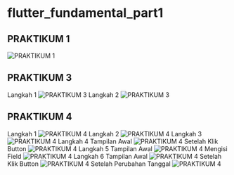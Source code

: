 # flutter_fundamental_part1

## PRAKTIKUM 1
![PRAKTIKUM 1](images/prak1.PNG)
## PRAKTIKUM 3
Langkah 1
![PRAKTIKUM 3](images/prak3l1.PNG)
Langkah 2
![PRAKTIKUM 3](images/prak3l2.PNG)
## PRAKTIKUM 4
Langkah 1
![PRAKTIKUM 4](images/prak4l1.PNG)
Langkah 2
![PRAKTIKUM 4](images/prak4l2.PNG)
Langkah 3
![PRAKTIKUM 4](images/prak4l3.PNG)
Langkah 4
Tampilan Awal
![PRAKTIKUM 4](images/prak4l4.PNG)
Setelah Klik Button
![PRAKTIKUM 4](images/prak4l41.PNG)
Langkah 5
Tampilan Awal
![PRAKTIKUM 4](images/prak4l5.PNG)
Mengisi Field
![PRAKTIKUM 4](images/prak4l51.PNG)
Langkah 6
Tampilan Awal
![PRAKTIKUM 4](images/prak4l6.PNG)
Setelah Klik Button
![PRAKTIKUM 4](images/prak4l61.PNG)
Setelah Perubahan Tanggal
![PRAKTIKUM 4](images/prak4l62.PNG)

